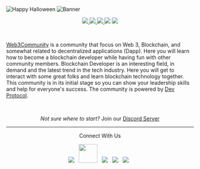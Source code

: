 ![Happy Halloween](https://readme-typing-svg.herokuapp.com/?color=%23B15B4E&size=50&center=true&vCenter=true&width=1000&height=100&lines=%F0%9F%A7%9F%F0%9F%8E%83%F0%9F%95%B7%EF%B8%8F+Happy+Halloween+%F0%9F%95%B8%EF%B8%8F%F0%9F%8E%83%F0%9F%A7%9B)
![Banner](https://user-images.githubusercontent.com/72812470/134735139-8dd74c7f-82b3-4a80-8e28-205ba04ce345.png)
<br>
<p align="center">
<a href= "https://github.com/web3community/web3community.github.io/issues" alt = "Open-issues">
  <img src = "https://img.shields.io/github/issues/web3community/web3community.github.io" target="blank" />
</a>
<a href="https://discord.gg/TSRwqx4K2v" alt="community-discord-server">
   <img src="https://img.shields.io/discord/835424705410236427?logo=discord&?style=for-the-badge" target="blank" />
</a>
<a href= "https://github.com/web3community" alt = "Stars">
  <img src = "https://img.shields.io/github/stars/web3community/blockchain-dev-path?style=social" target="blank" />
</a>
<a href="https://twitter.com/web3community" alt="Follow Web3Community on Twitter">
<img src="https://img.shields.io/twitter/follow/web3community?label=web3community&style=social" /></a>
<a href="https://github.com/web3community/start-here" alt="License">
<img src="https://img.shields.io/github/license/web3community/start-here.svg" /></a>
</p>

<br>

[Web3Community](https://web3community.github.io/) is a community that focus on Web 3, Blockchain, and somewhat related to decentralized applications (Dapp). Here you will learn how to become a blockchain developer while having fun with other community members. Blockchain Developer is an interesting field, in demand and the latest trend in the tech industry. Here you will get to interact with some great folks and learn blockchain technology together. This community is in its initial stage so you can show your leadership skills and help for everyone's success. The community is powered by [Dev Protocol](https://devprotocol.xyz/).

<br>
<p>
<p align="center"><i>Not sure where to start?</i> Join our <a href="https://discord.gg/TSRwqx4K2v">Discord Server</a></p>
</p>

---

<p align="center">Connect With Us</p>
<p align="center"> 
<a href="https://discord.gg/TSRwqx4K2v"><img src="https://img.icons8.com/fluency/48/000000/discord-logo.png"/></a>
&nbsp; 
<a href="mailto:web3opensourcecommunity@gmail.com"><img src="https://img.icons8.com/external-kiranshastry-gradient-kiranshastry/64/000000/external-email-interface-kiranshastry-gradient-kiranshastry-1.png" height = "50px"/></a>
&nbsp;
<a href="https://twitter.com/web3community"><img src="https://img.icons8.com/office/48/000000/twitter.png"/></a>
&nbsp;
<a href="https://github.com/web3community"><img src="https://img.icons8.com/nolan/50/github.png"/></a>
&nbsp;
<a href="https://www.linkedin.com/company/web3community"><img src="https://img.icons8.com/nolan/50/linkedin.png"/></a>
&nbsp;
</p>
